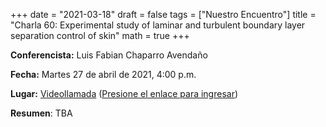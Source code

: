 +++
date      = "2021-03-18"
draft     = false
tags      = ["Nuestro Encuentro"]
title     = "Charla 60: Experimental study of laminar and turbulent boundary layer separation control of skin"
math      = true
+++

**Conferencista:** Luis Fabian Chaparro Avendaño

**Fecha:** Martes 27 de abril de 2021, 4:00 p.m.

**Lugar:** [Videollamada](https://meet.google.com/izy-pzig-pbf)  ([Presione el enlace para ingresar](https://meet.google.com/izy-pzig-pbf))

**Resumen**: TBA
